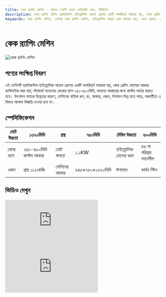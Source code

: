 ```yaml
---
title: কেক র‍্যাপিং মেশিন - শানডং শেংশি হেচেং মেশিনারি কোং, লিমিটেড
description: কেক র‍্যাপিং মেশিন হরাইজন্টাল হাইড্রোলিক অয়েল প্রেসের একটি অপরিহার্য সহায়ক যন্ত্র, কেক প্রেসিং মোল্ডের আকার কাস্টমাইজ করা যায়, কেকের ব্যাস ২৪০-৪৮০মিমি, তেল প্রক্রিয়াকরণের পরবর্তী প্রক্রিয়ার জন্য উপযুক্ত।
keywords: কেক র‍্যাপিং মেশিন, তেলের কেক র‍্যাপিং মেশিন, হাইড্রোলিক অয়েল প্রেস সহায়ক যন্ত্র, কেক প্রেসার, তেলের কেক প্যাকেজিং মেশিন, কেক প্রক্রিয়াকরণ যন্ত্র, তেল উৎপাদন পরবর্তী প্রক্রিয়াকরণ যন্ত্র, র‍্যাপিং যন্ত্র, কেক প্যাকেজিং, তেলের কেক মেশিন, র‍্যাপিং যন্ত্রপাতি, কেক প্যাকেজিং যন্ত্র
---
```


# কেক র‍্যাপিং মেশিন
![কেক র‍্যাপিং মেশিন](https://i.postimg.cc/XW8ztq7j/9fbc817965109be9b37b5995fe94af50.png?dl=1)
## পণ্যের সংক্ষিপ্ত বিবরণ

এই মেশিনটি হরাইজন্টাল হাইড্রোলিক অয়েল প্রেসের একটি অপরিহার্য সহায়ক যন্ত্র, কেক প্রেসিং মোল্ডের আকার কাস্টমাইজ করা যায়, স্ট্যান্ডার্ড মডেলের কেকের ব্যাস ২৪০-৪৮০মিমি, অন্যান্য আকারের জন্য কাস্টম অর্ডার করতে হবে।
উৎপাদন ব্যাচের ভিন্নতার কারণে, মেশিনের বাহ্যিক রূপ, রং, আকার, ওজন, উপাদান ভিন্ন হতে পারে, পরবর্তীতে এ বিষয়ে আলাদা বিজ্ঞপ্তি দেওয়া হবে না।

## স্পেসিফিকেশন

| মোট উচ্চতা | ১৩২০মিমি | প্রস্থ | ৭৫০মিমি | টেবিল উচ্চতা | ৬০০মিমি |
|---|---|---|---|---|---|
| মোল্ড ব্যাস | ২৪০-৪৮০মিমি কাস্টম আকার | মোট ক্ষমতা | ১.১KW | হাইড্রোলিক তেলের ধরন | ৪৬ নং পরিশ্রম সহনশীল |
| ওজন | প্রায় ১১২কেজি | মেশিনের আকার | ৯৪৫×৭৫০×১৩২০মিমি | উপাদান | কার্বন স্টিল |

## ভিডিও দেখুন

<div class="video-container">
  <iframe src="https://www.youtube.com/embed/DuqPg3TkmJ0" frameborder="0" allow="accelerometer; autoplay; clipboard-write; encrypted-media; gyroscope; picture-in-picture" allowfullscreen></iframe>
</div>

<div class="video-container">
  <iframe src="https://www.youtube.com/embed/zkMgP3CotoA" frameborder="0" allow="accelerometer; autoplay; clipboard-write; encrypted-media; gyroscope; picture-in-picture" allowfullscreen></iframe>
</div>